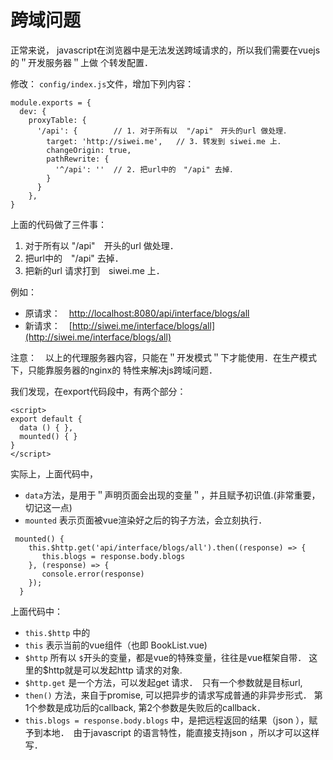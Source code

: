 # 跨域问题

正常来说， javascript在浏览器中是无法发送跨域请求的，所以我们需要在vuejs的＂开发服务器＂上做 个转发配置．

修改： `config/index.js`文件，增加下列内容：

```
module.exports = {
  dev: {
    proxyTable: {
      '/api': {        // 1. 对于所有以  "/api"　开头的url 做处理．
        target: 'http://siwei.me',   // 3. 转发到 siwei.me 上．
        changeOrigin: true,
        pathRewrite: {
          '^/api': ''  // 2. 把url中的　"/api" 去掉．
        }
      }
    },
}

```

上面的代码做了三件事：

1. 对于所有以 "/api"　开头的url 做处理．
2. 把url中的　"/api" 去掉．
3. 把新的url 请求打到　siwei.me 上．

例如：

- 原请求：　[http://localhost:8080/api/interface/blogs/all](http://localhost:8080/api/interface/blogs/all)
- 新请求：　[http://siwei.me/interface/blogs/all](http://siwei.me/interface/blogs/all)

注意：　以上的代理服务器内容，只能在＂开发模式＂下才能使用．在生产模式下，只能靠服务器的nginx的 特性来解决js跨域问题．

我们发现，在export代码段中，有两个部分：

```
<script>
export default {
  data () { },
  mounted() { }
}
</script>

```

实际上，上面代码中，

- `data`方法，是用于＂声明页面会出现的变量＂，并且赋予初识值.(非常重要，切记这一点)
- `mounted` 表示页面被vue渲染好之后的钩子方法，会立刻执行．

```
 mounted() {
    this.$http.get('api/interface/blogs/all').then((response) => {
       this.blogs = response.body.blogs
    }, (response) => {
       console.error(response)
    });
  }

```

上面代码中：

- `this.$http` 中的
- `this` 表示当前的vue组件（也即 BookList.vue)
- `$http` 所有以 `$`开头的变量，都是vue的特殊变量，往往是vue框架自带． 这里的$http就是可以发起http 请求的对象.
- `$http.get` 是一个方法，可以发起get 请求．　只有一个参数就是目标url,
- `then()` 方法，来自于promise, 可以把异步的请求写成普通的非异步形式． 第1个参数是成功后的callback, 第2个参数是失败后的callback．
- `this.blogs = response.body.blogs` 中，是把远程返回的结果（json ），赋予到本地．　由于javascript 的语言特性，能直接支持json ，所以才可以这样写．